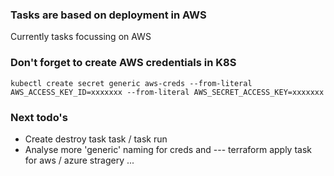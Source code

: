 ### Tasks are based on deployment in AWS
Currently tasks focussing on AWS

### Don't forget to create AWS credentials in K8S
```
kubectl create secret generic aws-creds --from-literal AWS_ACCESS_KEY_ID=xxxxxxx --from-literal AWS_SECRET_ACCESS_KEY=xxxxxxx
```
### Next todo's
- Create destroy task task / task run 
- Analyse more 'generic' naming for creds and  --- terraform apply task for aws / azure stragery ...


